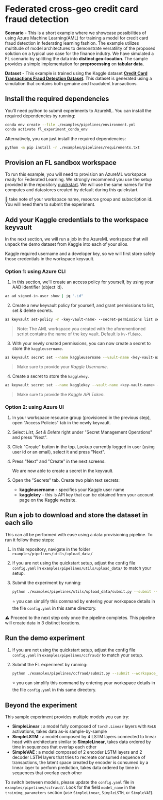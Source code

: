# Federated cross-geo credit card fraud detection

**Scenario** - This is a short example where we showcase possibilities of using Azure Machine Learning(AML) for training a model for credit card fraud detection in federating learning fashion. The example utilizes multitude of model architectures to demonstrate versatility of the proposed solution on a typical use case for the finance indutry. We have simulated a FL scenario by splitting the data into **distinct geo-location**. The sample provides a simple implementation  for **preprocessing** on **tabular data**.

**Dataset** - This example is trained using the Kaggle dataset [**Credit Card Transactions Fraud Detection Dataset**](https://www.kaggle.com/datasets/kartik2112/fraud-detection?datasetId=817870&sortBy=voteCount&types=competitions). This dataset is generated using a simulation that contains both genuine and fraudulent transactions. 

## Install the required dependencies

You'll need python to submit experiments to AzureML. You can install the required dependencies by running:

```bash
conda env create --file ./examples/pipelines/environment.yml
conda activate fl_experiment_conda_env
```

Alternatively, you can just install the required dependencies:

```bash
python -m pip install -r ./examples/pipelines/requirements.txt
```

## Provision an FL sandbox workspace

To run this example, you will need to provision an AzureML workspace ready for Federated Learning. We strongly recommend you use the setup provided in the repository [quickstart](../quickstart.md). We will use the same names for the computes and datastores created by default during this quickstart.

:notebook: take note of your workspace name, resource group and subscription id. You will need them to submit the experiment.

## Add your Kaggle credentials to the workspace keyvault

In the next section, we will run a job in the AzureML workspace that will unpack the demo dataset from Kaggle into each of your silos.

Kaggle required username and a developer key, so we will first store safely those credentials in the workspace keyvault.

### Option 1: using Azure CLI

1. In this section, we'll create an access policy for yourself, by using your AAD identifier (object id). 
```bash
az ad signed-in-user show | jq ".id"
```
2. Create a new keyvault policy for yourself, and grant permissions to list, set & delete secrets.
```bash
az keyvault set-policy -n <key-vault-name> --secret-permissions list set delete --object-id <object-id>
```
> Note: The AML workspace you created with the aforementioned script contains the name of the key vault. Default is `kv-fldemo`.
3. With your newly created permissions, you can now create a secret to store the `kaggleusername`. 
```bash
az keyvault secret set --name kaggleusername --vault-name <key-vault-name> --value <kaggle-username>
```
> Make sure to provide your *Kaggle Username*.
4. Create a secret to store the `kagglekey`.
```bash
az keyvault secret set --name kagglekey --vault-name <key-vault-name> --value <kaggle-api-token>
```
> Make sure to provide the *Kaggle API Token*.

### Option 2: using Azure UI

1. In your workspace resource group (provisioned in the previous step), open "Access Policies" tab in the newly keyvault.

2. Select *List, Set & Delete* right under "Secret Management Operations" and press "Next".

3. Click "Create" button in the top. Lookup currently logged in user (using user id or an email), select it and press "Next". 

4. Press "Next" and "Create" in the next screens.

    We are now able to create a secret in the keyvault.

5. Open the "Secrets" tab. Create two plain text secrets:
    
    - **kaggleusername** - specifies your Kaggle user name
    - **kagglekey** - this is API key that can be obtained from your account page on the Kaggle website.

## Run a job to download and store the dataset in each silo

This can all be performed with ease using a data provisioning pipeline. To run it follow these steps:

1. In this repository, navigate in the folder `examples/pipelines/utils/upload_data/`

2. If you are not using the quickstart setup, adjust the config file  `config.yaml` in `examples/pipelines/utils/upload_data/` to match your setup.

3. Submit the experiment by running:

   ```bash
   python ./examples/pipelines/utils/upload_data/submit.py --submit --example CCFRAUD --workspace_name "<workspace-name>" --resource_group "<resource-group-name>" --subscription_id "<subscription-id>"
   ```

    :star: you can simplify this command by entering your workspace details in the file `config.yaml` in this same directory.

:warning: Proceed to the next step only once the pipeline completes. This pipeline will create data in 3 distinct locations.

## Run the demo experiment

1. If you are not using the quickstart setup, adjust the config file  `config.yaml` in `examples/pipelines/ccfraud/` to match your setup.

2. Submit the FL experiment by running:

   ```bash
   python ./examples/pipelines/ccfraud/submit.py --submit --workspace_name "<workspace-name>" --resource_group "<resource-group-name>" --subscription_id "<subscription-id>"
   ```

    :star: you can simplify this command by entering your workspace details in the file `config.yaml` in this same directory.

## Beyond the experiment

This sample experiment provides multiple models you can try:

- **SimpleLinear** : a model fully composed of `torch.Linear` layers with `ReLU` activations, takes data as-is sample-by-sample
- **SimpleLSTM** : a model composed by 4 LSTM layers connected to linear head with architecture similar to **SimpleLinear**, takes data ordered by time in sequences that overlap each other
- **SimpleVAE** : a model composed of 2 encoder LSTM layers and 2 decoder LSTM layers that tries to recreate consumed sequence of transactions, the latent space created by encoder is consumed by a linear layer to perform prediction, takes data ordered by time in sequences that overlap each other

To switch between models, please update the `config.yaml` file in `examples/pipelines/ccfraud/`. Look for the field `model_name` in the `training_parameters` section (use `SimpleLinear`, `SimpleLSTM`, or `SimpleVAE`).
